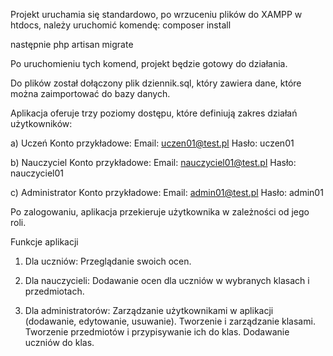 Projekt uruchamia się standardowo, po wrzuceniu plików do XAMPP w htdocs, należy uruchomić komendę:
composer install

następnie
php artisan migrate

Po uruchomieniu tych komend, projekt będzie gotowy do działania.

Do plików został dołączony plik dziennik.sql, który zawiera dane, które można zaimportować do bazy danych.

Aplikacja oferuje trzy poziomy dostępu, które definiują zakres działań użytkowników:

a) Uczeń
Konto przykładowe:
Email: uczen01@test.pl
Hasło: uczen01

b) Nauczyciel
Konto przykładowe:
Email: nauczyciel01@test.pl
Hasło: nauczyciel01

c) Administrator
Konto przykładowe:
Email: admin01@test.pl
Hasło: admin01

Po zalogowaniu, aplikacja przekieruje użytkownika w zależności od jego roli.

Funkcje aplikacji

1. Dla uczniów:
   Przeglądanie swoich ocen.

2. Dla nauczycieli:
   Dodawanie ocen dla uczniów w wybranych klasach i przedmiotach.

3. Dla administratorów:
   Zarządzanie użytkownikami w aplikacji (dodawanie, edytowanie, usuwanie).
   Tworzenie i zarządzanie klasami.
   Tworzenie przedmiotów i przypisywanie ich do klas.
   Dodawanie uczniów do klas.
